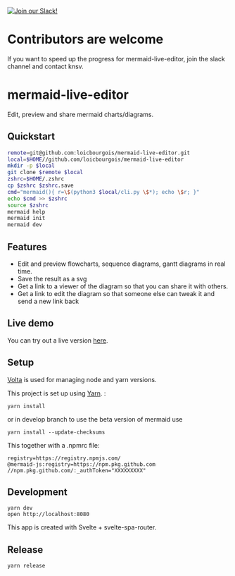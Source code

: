 [![Join our Slack!](https://img.shields.io/static/v1?message=join%20chat&color=9cf&logo=slack&label=slack)](https://join.slack.com/t/mermaid-talk/shared_invite/enQtNzc4NDIyNzk4OTAyLWVhYjQxOTI2OTg4YmE1ZmJkY2Y4MTU3ODliYmIwOTY3NDJlYjA0YjIyZTdkMDMyZTUwOGI0NjEzYmEwODcwOTE)

# Contributors are welcome

If you want to speed up the progress for mermaid-live-editor, join the slack channel and contact knsv.

# mermaid-live-editor

Edit, preview and share mermaid charts/diagrams.

## Quickstart

```sh
remote=git@github.com:loicbourgois/mermaid-live-editor.git
local=$HOME//github.com/loicbourgois/mermaid-live-editor
mkdir -p $local
git clone $remote $local
zshrc=$HOME/.zshrc
cp $zshrc $zshrc.save
cmd="mermaid(){ r=\$(python3 $local/cli.py \$*); echo \$r; }"
echo $cmd >> $zshrc
source $zshrc
mermaid help
mermaid init
mermaid dev
```

## Features

- Edit and preview flowcharts, sequence diagrams, gantt diagrams in real time.
- Save the result as a svg
- Get a link to a viewer of the diagram so that you can share it with others.
- Get a link to edit the diagram so that someone else can tweak it and send a new link back

## Live demo

You can try out a live version [here](https://mermaid-js.github.io/mermaid-live-editor/).

## Setup

[Volta](https://volta.sh) is used for managing node and yarn versions.

This project is set up using [Yarn](https://classic.yarnpkg.com/en/docs/getting-started). :

```
yarn install
```

or in develop branch to use the beta version of mermaid use

```
yarn install --update-checksums
```

This together with a .npmrc file:

```
registry=https://registry.npmjs.com/
@mermaid-js:registry=https://npm.pkg.github.com
//npm.pkg.github.com/:_authToken="XXXXXXXXX"
```

## Development

```
yarn dev
open http://localhost:8080
```

This app is created with Svelte + svelte-spa-router.

## Release

```
yarn release
```

